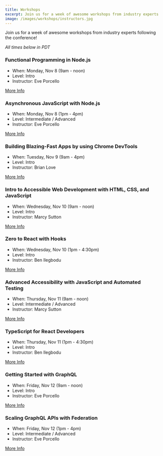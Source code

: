 ```yaml
---
title: Workshops
excerpt: Join us for a week of awesome workshops from industry experts following the conference!
image: /images/workshops/instructors.jpg
---
```

Join us for a week of awesome workshops from industry experts following the conference!

*All times below in PDT*

### Functional Programming in Node.js

* When: Monday, Nov 8 (9am - noon)
* Level: Intro
* Instructor: Eve Porcello

<span class="cta secondary"><a href="/workshops/node-intro" aria-label="More info about Functional Programming in Node.js">More Info</a></span>

### Asynchronous JavaScript with Node.js

* When: Monday, Nov 8 (1pm - 4pm)
* Level: Intermediate / Advanced
* Instructor: Eve Porcello

<span class="cta secondary"><a href="/workshops/node-advanced" aria-label="More info about Asynchronous JavaScript with Node.js">More Info</a></span>

### Building Blazing-Fast Apps by using Chrome DevTools

* When: Tuesday, Nov 9 (9am - 4pm)
* Level: Intro
* Instructor: Brian Love

<span class="cta secondary"><a href="/workshops/js-perf" aria-label="More info about Blazing-Fast Apps with Chrome DevTools">More Info</a></span>

### Intro to Accessible Web Development with HTML, CSS, and JavaScript

* When: Wednesday, Nov 10 (9am - noon)
* Level: Intro 
* Instructor: Marcy Sutton

<span class="cta secondary"><a href="/workshops/intro-a11y" aria-label="More info about Intro to Accessible Web Development">More Info</a></span>

### Zero to React with Hooks

* When: Wednesday, Nov 10 (1pm - 4:30pm)
* Level: Intro
* Instructor: Ben Ilegbodu

<span class="cta secondary"><a href="/workshops/react-hooks" aria-label="More info about Zero to React with Hooks">More Info</a></span>

### Advanced Accessibility with JavaScript and Automated Testing

* When: Thursday, Nov 11 (9am - noon)
* Level: Intermediate / Advanced
* Instructor: Marcy Sutton

<span class="cta secondary"><a href="/workshops/advanced-a11y" aria-label="More info about Advanced Accessibility with JavaScript and Automated Testing">More Info</a></span>

### TypeScript for React Developers

* When: Thursday, Nov 11 (1pm - 4:30pm)
* Level: Intro
* Instructor: Ben Ilegbodu

<span class="cta secondary"><a href="/workshops/ts-react" aria-label="More info about TypeScript for React Developers">More Info</a></span>

### Getting Started with GraphQL

* When: Friday, Nov 12 (9am - noon)
* Level: Intro
* Instructor: Eve Porcello

<span class="cta secondary"><a href="/workshops/graphql-intro" aria-label="More info about Getting Started with GraphQL">More Info</a></span>

### Scaling GraphQL APIs with Federation

* When: Friday, Nov 12 (1pm - 4pm)
* Level: Intermediate / Advanced
* Instructor: Eve Porcello

<span class="cta secondary"><a href="/workshops/graphql-advanced" aria-label="More info about Scaling GraphQL APIs with Federation">More Info</a></span>